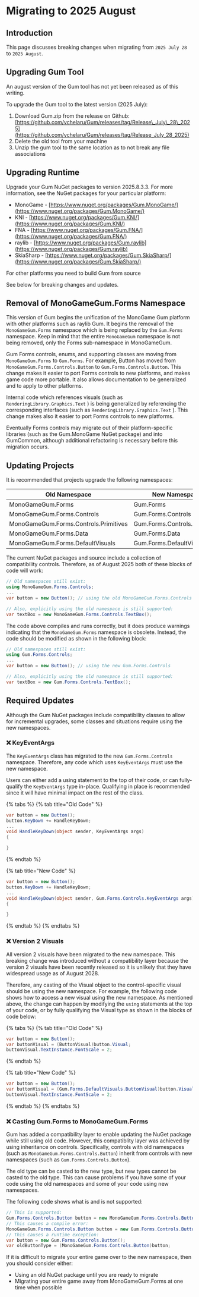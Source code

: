 # Migrating to 2025 August

## Introduction

This page discusses breaking changes when migrating from `2025 July 28` to `2025 August`.

## Upgrading Gum Tool

An august version of the Gum tool has not yet been released as of this writing.

To upgrade the Gum tool to the latest version (2025 July):

1. Download Gum.zip from the release on Github: [https://github.com/vchelaru/Gum/releases/tag/Release\_July\_28\_2025](https://github.com/vchelaru/Gum/releases/tag/Release_July_28_2025)
2. Delete the old tool from your machine
3. Unzip the gum tool to the same location as to not break any file associations

## Upgrading Runtime

Upgrade your Gum NuGet packages to version 2025.8.3.3. For more information, see the NuGet packages for your particular platform:

* MonoGame - [https://www.nuget.org/packages/Gum.MonoGame/](https://www.nuget.org/packages/Gum.MonoGame/)
* KNI - [https://www.nuget.org/packages/Gum.KNI/](https://www.nuget.org/packages/Gum.KNI/)
* FNA - [https://www.nuget.org/packages/Gum.FNA/](https://www.nuget.org/packages/Gum.FNA/)
* raylib - [https://www.nuget.org/packages/Gum.raylib](https://www.nuget.org/packages/Gum.raylib)
* SkiaSharp - [https://www.nuget.org/packages/Gum.SkiaSharp/](https://www.nuget.org/packages/Gum.SkiaSharp/)

For other platforms you need to build Gum from source

See below for breaking changes and updates.

## Removal of MonoGameGum.Forms Namespace

This version of Gum begins the unification of the MonoGame Gum platform with other platforms such as raylib Gum. It begins the removal of the `MonoGameGum.Forms` namespace which is being replaced by the `Gum.Forms` namespace. Keep in mind that the entire `MonoGameGum` namespace is not being removed, only the Forms sub-namespace in MonoGameGum.

Gum Forms controls, enums, and supporting classes are moving from `MonoGameGum.Forms` to `Gum.Forms`. For example, Button has moved from `MonoGameGum.Forms.Controls.Button` to `Gum.Forms.Controls.Button`.  This change makes it easier to port Forms controls to new platforms, and makes game code more portable. It also allows documentation to be generalized and to apply to other platforms.

Internal code which references visuals (such as `RenderingLibrary.Graphics.Text` ) is being generalized by referencing the corresponding interfaces (such as `RenderingLibrary.Graphics.Text` ). This change makes also it easier to port Forms controls to new platforms.

Eventually Forms controls may migrate out of their platform-specific libraries (such as the Gum.MonoGame NuGet package) and into GumCommon, although additional refactoring is necessary before this migration occurs.

## Updating Projects

It is recommended that projects upgrade the following namespaces:

| Old Namespace                         | New Namespace                 |
| ------------------------------------- | ----------------------------- |
| MonoGameGum.Forms                     | Gum.Forms                     |
| MonoGameGum.Forms.Controls            | Gum.Forms.Controls            |
| MonoGameGum.Forms.Controls.Primitives | Gum.Forms.Controls.Primitives |
| MonoGameGum.Forms.Data                | Gum.Forms.Data                |
| MonoGameGum.Forms.DefaultVisuals      | Gum.Forms.DefaultVisuals      |

The current NuGet packages and source include a collection of compatibility controls. Therefore, as of August 2025 both of these blocks of code will work:

```csharp
// Old namespaces still exist:
using MonoGameGum.Forms.Controls;
...
var button = new Button(); // using the old MonoGameGum.Forms.Controls

// Also, explicitly using the old namespace is still supported:
var textBox = new MonoGameGum.Forms.Controls.TextBox(); 
```

The code above compiles and runs correctly, but it does produce warnings indicating that the `MonoGameGum.Forms` namespace is obsolete. Instead, the code should be modified as shown in the following block:

```csharp
// Old namespaces still exist:
using Gum.Forms.Controls;
...
var button = new Button(); // using the new Gum.Forms.Controls

// Also, explicitly using the old namespace is still supported:
var textBox = new Gum.Forms.Controls.TextBox(); 
```

## Required Updates

Although the Gum NuGet packages include compatibility classes to allow for incremental upgrades, some classes and situations require using the new namespaces.

### ❌ KeyEventArgs

The `KeyEventArgs` class has migrated to the new `Gum.Forms.Controls` namespace. Therefore, any code which uses `KeyEventArgs` must use the new namespace.

Users can either add a using statement to the top of their code, or can fully-qualify the `KeyEventArgs` type in-place. Qualifying in place is recommended since it will have minimal impact on the rest of the class.

{% tabs %}
{% tab title="Old Code" %}
```csharp
var button = new Button();
button.KeyDown += HandleKeyDown;
...
void HandleKeyDown(object sender, KeyEventArgs args)
{

}
```
{% endtab %}

{% tab title="New Code" %}
```csharp
var button = new Button();
button.KeyDown += HandleKeyDown;
...
void HandleKeyDown(object sender, Gum.Forms.Controls.KeyEventArgs args)
{

}
```
{% endtab %}
{% endtabs %}

### ❌ Version 2 Visuals

All version 2 visuals have been migrated to the new namespace. This breaking change was introduced without a compatibility layer because the version 2 visuals have been recently released so it is unlikely that they have widespread usage as of August 2028.

Therefore, any casting of the Visual object to the control-specific visual should be using the new namespace. For example, the following code shows how to access a new visual using the new namespace. As mentioned above, the change can happen by modifying the `using` statements at the top of your code, or by fully qualifying the Visual type as shown in the blocks of code below:

{% tabs %}
{% tab title="Old Code" %}
```csharp
var button = new Button();
var buttonVisual = (ButtonVisual)button.Visual;
buttonVisual.TextInstance.FontScale = 2;
```
{% endtab %}

{% tab title="New Code" %}
```csharp
var button = new Button();
var buttonVisual = (Gum.Forms.DefaultVisuals.ButtonVisual)button.Visual;
buttonVisual.TextInstance.FontScale = 2;
```
{% endtab %}
{% endtabs %}

### ❌ Casting Gum.Forms to MonoGameGum.Forms

Gum has added a compatibility layer to enable updating the NuGet package while still using old code. However, this compatiblity layer was achieved by using inheritance on controls. Specifically, controls with old namespaces (such as `MonoGameGum.Forms.Controls.Button`) inherit from controls with new namespaces (such as `Gum.Forms.Controls.Button`).

The old type can be casted to the new type, but new types cannot be casted to the old type. This can cause problems if you have some of your code using the old namespaces and some of your code using new namespaces.

The following code shows what is and is not supported:

```csharp
// This is supported:
Gum.Forms.Controls.Button button = new MonoGameGum.Forms.Controls.Button();
// This causes a compile error:
MonoGameGum.Forms.Controls.Button button = new Gum.Forms.Controls.Button();
// This causes a runtime exception:
var button = new Gum.Forms.Controls.Button();
var oldButtonType = (MonoGameGum.Forms.Controls.Button)button;
```

If it is difficult to migrate your entire game over to the new namespace, then you should consider either:

* Using an old NuGet package until you are ready to migrate
* Migrating your entire game away from MonoGameGum.Forms at one time when possible

